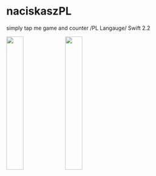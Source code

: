 # naciskaszPL
simply tap me game and counter /PL Langauge/ Swift 2.2

<img src="https://cloud.githubusercontent.com/assets/19606025/16320496/665a0242-3998-11e6-9a72-02de093d4585.png" width="30%"></img> <img src="https://cloud.githubusercontent.com/assets/19606025/16320495/663056c2-3998-11e6-8de5-e76319bdfcab.png" width="30%"></img> 
